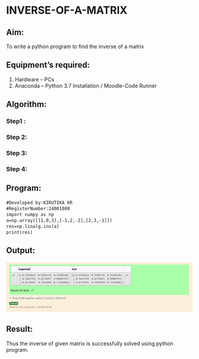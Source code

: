 # INVERSE-OF-A-MATRIX
## Aim:
To write a python program to find the inverse of a matrix
## Equipment’s required:
1. 	Hardware – PCs
2. 	Anaconda – Python 3.7 Installation / Moodle-Code Runner
## Algorithm:
### Step1 : 
### Step 2: 
### Step 3: 
### Step 4: 

## Program:
    #Developed by:KIRUTIKA KR
    #RegisterNumber:24001080
    import numpy as np
    a=np.array([[1,0,3],[-1,2,-2],[2,3,-1]])
    res=np.linalg.inv(a)
    print(res)
## Output:
![result](<Screenshot 2024-10-29 191155.png>)
## Result:
Thus the inverse of given matrix is successfully solved using python program.

